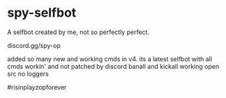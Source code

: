 # spy-selfbot
A selfbot created by me, not so perfectly perfect.

discord.gg/spy-op

added so many new and working cmds in v4. its a latest selfbot with all cmds workin' and not patched by discord
banall and kickall working
open src
no loggers


#risinplayzopforever
